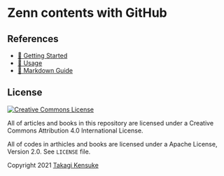 # Zenn contents with GitHub

## References

- [📒 Getting Started](https://zenn.dev/zenn/articles/install-zenn-cli)
- [📘 Usage](https://zenn.dev/zenn/articles/zenn-cli-guide)
- [📗 Markdown Guide](https://zenn.dev/zenn/articles/markdown-guide)

## License

[![Creative Commons License](https://i.creativecommons.org/l/by/4.0/88x31.png)](http://creativecommons.org/licenses/by/4.0/)

All of articles and books in this repository are licensed under a Creative Commons Attribution 4.0 International License.

All of codes in arthicles and books are licensed under a Apache License, Version 2.0. See `LICENSE` file.

Copyright 2021 [Takagi Kensuke](/januswel)
